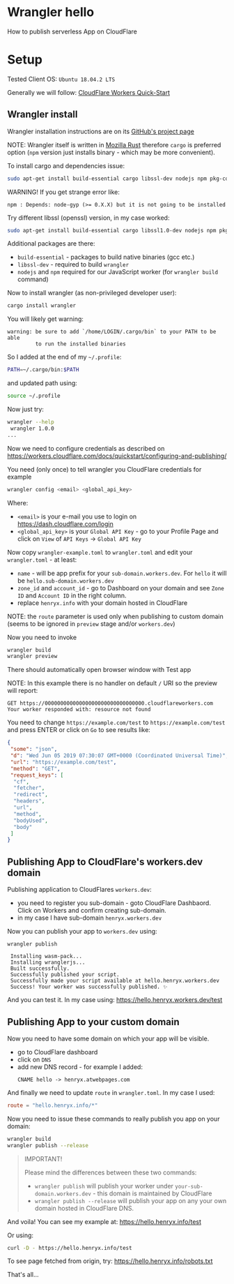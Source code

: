 # Wrangler hello

How to publish serverless App on CloudFlare

# Setup

Tested Client OS: `Ubuntu 18.04.2 LTS`

Generally we will follow: [CloudFlare Workers Quick-Start]

## Wrangler install

Wrangler installation instructions
are on its [GitHub's project page][Wrangler - GitHub project]

NOTE: Wrangler itself is written in [Mozilla Rust] therefore
`cargo` is preferred option (`npm` version just installs
binary - which may be more convenient).

To install cargo and dependencies issue:
```bash
sudo apt-get install build-essential cargo libssl-dev nodejs npm pkg-config
```

WARNING! If you get strange error like:
```
npm : Depends: node-gyp (>= 0.X.X) but it is not going to be installed
```

Try different libssl (openssl) version, in my case worked:
```bash
sudo apt-get install build-essential cargo libssl1.0-dev nodejs npm pkg-config
```

Additional packages are there:
* `build-essential` - packages to build native binaries (gcc etc.)
* `libssl-dev`  - required to build `wrangler`
* `nodejs` and `npm` required for our JavaScript worker
  (for `wrangler build` command)


Now to install wrangler (as non-privileged developer user):
```bash
cargo install wrangler
```
You will likely get warning:
```
warning: be sure to add `/home/LOGIN/.cargo/bin` to your PATH to be able
         to run the installed binaries
```

So I added at the end of my `~/.profile`:
```bash
PATH=~/.cargo/bin:$PATH
```
and updated path using:
```bash
source ~/.profile
```

Now just try:
```bash
wrangler --help
 wrangler 1.0.0
...
```
Now we need to configure credentials as described
on https://workers.cloudflare.com/docs/quickstart/configuring-and-publishing/

You need (only once) to tell wrangler you CloudFlare credentials
for example
```bash
wrangler config <email> <global_api_key>
```

Where:
* `<email>` is your e-mail you use to login on https://dash.cloudflare.com/login
* `<global_api_key>` is your `Global API Key` - go to your
   Profile Page and click on `View` of `API Keys` -> `Global API Key`

Now copy `wrangler-example.toml` to `wrangler.toml` and edit
your `wrangler.toml` - at least:
* `name` - will be app prefix for your `sub-domain.workers.dev`.
  For `hello` it will be `hello.sub-domain.workers.dev`
* `zone_id` and `account_id` - go to Dashboard on your domain
  and see `Zone ID` and `Account ID` in the right column.
* replace `henryx.info` with your domain hosted in CloudFlare

NOTE: the `route` parameter is used only when publishing to custom domain
(seems to be ignored in `preview` stage and/or `workers.dev`)

Now you need to invoke
```bash
wrangler build
wrangler preview
```
There should automatically open browser window with Test app

NOTE: In this example there is no handler on default `/` URI
so the preview will report:
```
GET https://00000000000000000000000000000000.cloudflareworkers.com
Your worker responded with: resource not found
```
You need to change `https://example.com/test` to `https://example.com/test`
and press ENTER or click on `Go` to see results like:
```json
{
 "some": "json",
 "d": "Wed Jun 05 2019 07:30:07 GMT+0000 (Coordinated Universal Time)",
 "url": "https://example.com/test",
 "method": "GET",
 "request_keys": [
  "cf",
  "fetcher",
  "redirect",
  "headers",
  "url",
  "method",
  "bodyUsed",
  "body"
 ]
}
```

## Publishing App to CloudFlare's workers.dev domain

Publishing application to CloudFlares `workers.dev`:
* you need to register you sub-domain - goto CloudFlare
  Dashbaord. Click on Workers and confirm creating sub-domain.
* in my case I have sub-domain `henryx.workers.dev`

Now you can publish your app to `workers.dev` using:
```
wrangler publish

 Installing wasm-pack...
 Installing wranglerjs...
 Built successfully.
 Successfully published your script.
 Successfully made your script available at hello.henryx.workers.dev
 Success! Your worker was successfully published. ✨
```

And you can test it. In my case using: https://hello.henryx.workers.dev/test


## Publishing App to your custom domain

Now you need to have some domain on which your app will be visible.
* go to CloudFlare dashboard
* click on `DNS`
* add new DNS record - for example I added:
  ```
  CNAME hello -> henryx.atwebpages.com
  ```

And finally we need to update `route` in `wrangler.toml`. In my
case I used:
```toml
route = "hello.henryx.info/*"
```

Now you need to issue these commands to really publish
you app on your domain:
```bash
wrangler build
wrangler publish --release
```

> IMPORTANT!
>
> Please mind the differences between these two commands:
>
> * `wrangler publish` will publish your worker
>   under `your-sub-domain.workers.dev` - this domain
>   is maintained by CloudFlare
> * `wrangler publish --release` will publish your app
>   on any your own domain hosted in CloudFlare DNS.

And voila! You can see my example
at: https://hello.henryx.info/test

Or using:
```bash
curl -D - https://hello.henryx.info/test
```

To see page fetched from origin, try: https://hello.henryx.info/robots.txt

That's all...

[Mozilla Rust]: https://research.mozilla.org/rust/
[Wrangler - GitHub project]: https://github.com/cloudflare/wrangler
[CloudFlare Workers Quick-Start]: https://workers.cloudflare.com/docs/quickstart/cli-setup/


